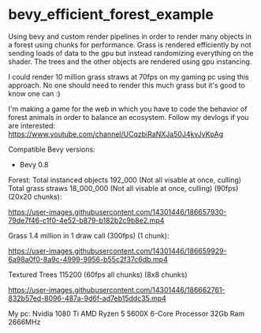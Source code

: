 # bevy_efficient_forest_example

Using bevy and custom render pipelines in order to render many objects in a forest using chunks for performance. Grass is rendered efficiently by not sending loads of data to the gpu but instead randomizing everything on the shader. The trees and the other objects are rendered using gpu instancing. 

I could render 10 million grass straws at 70fps on my gaming pc using this approach. No one should need to render this much grass but it's good to know one can :)

I'm making a game for the web in which you have to code the behavior of forest animals in order to balance an ecosystem. Follow my devlogs if you are interested: https://www.youtube.com/channel/UCqzbiRaNXJa50J4kvJvKpAg

Compatible Bevy versions:
- Bevy 0.8

Forest:
Total instanced objects 192_000 (Not all visable at once, culling)
Total grass straws 18_000_000 (Not all visable at once, culling)
(90fps)
(20x20 chunks):

https://user-images.githubusercontent.com/14301446/186657930-79de7f46-c1f0-4e52-b879-b182b2c9b8e2.mp4

Grass 1.4 million in 1 draw call (300fps) (1 chunk):

https://user-images.githubusercontent.com/14301446/186659929-6a98a0f0-8a9c-4999-9956-b55c2f37c6db.mp4

Textured Trees 115200  (60fps all chunks) (8x8 chunks)

https://user-images.githubusercontent.com/14301446/186662761-832b57ed-8096-487a-9d6f-ad7eb15ddc35.mp4

My pc:
Nvidia 1080 Ti
AMD Ryzen 5 5600X 6-Core Processor
32Gb Ram 2666MHz
